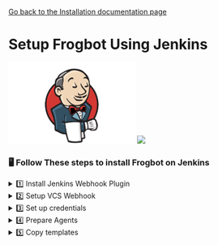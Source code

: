 [Go back to the Installation documentation page](../../../README.md)

# Setup Frogbot Using Jenkins

<div>
<img src="../../../images/jenkins-logo.png" width="250">
<img src="../../../images/frogbot-intro.png" width="250">
</div>

### 🖥️ Follow These steps to install Frogbot on Jenkins

<details>
  <summary>1️⃣  Install Jenkins Webhook Plugin </summary>

- **Install Generic Webhook Trigger**
    - Using the GUI: From your Jenkins dashboard navigate to Manage Jenkins > Manage Plugins and select the Available
      tab. Locate this plugin by searching
      for - [Generic Webhook Trigger](https://plugins.jenkins.io/generic-webhook-trigger/).

</details>
<details>
  <summary>2️⃣ Setup VCS Webhook </summary>

- **Set Up Webhook on your Git Provider**
- Webhook Link: `JENKINS_URL/generic-webhook-trigger/invoke`
- Optional - **JobToken** : When using the plugin in several jobs, you will have the same URL trigger all jobs. If you
  want to trigger only a certain job you can use the **JobToken** in the URL to specify what job needs to be executed.
- Webhook Link with **JobToken
  **: `JENKINS_URL/generic-webhook-trigger/invoke?token=JobToken` [JobToken Docs](https://plugins.jenkins.io/generic-webhook-trigger/#plugin-content-trigger-only-specific-job)
- 🌟 Choose your Git provider:
    <details>
      <summary> Bitbucket Server  </summary>

    - Go to repository settings and select Webhooks , and create a new webhook.
      <img src="../../../images/bitbucket-webhook-setup.png">
    - Set the webhook URL  `https://jenkinsUrl/generic-webhook-trigger/invoke?token=JobToken`
      <img src="../../../images/bitbucketserver-create-webhook.png">

    </details>

  <details>
      <summary> GitHub  </summary>
    - Go to repository settings and create a new webhook.
    <img src="../../../images/github-new-webhook.png">
    - Add a new webhook
    <img src="../../../images/github-webhook-setup.png">
    - Set up trigger
    <img src="../../../images/github-trigger-event.png">

  </details>

  <details>
        <summary> Azure Repos  </summary>

    - [Set Up Azure Repos Jenkins Webhook](https://learn.microsoft.com/en-us/azure/devops/service-hooks/services/jenkins?view=azure-devops)

    </details>

  <details>
        <summary> GitLab  </summary>

    - Go your project settings and select webhooks.
    - Setup a webhhok with merge request events
    - **Secret Token** is the JobToken to execute a specific job, this is optional.
    -  <img src="../../../images/GitLab_webhook.png">

    - Fill in your **JENKINS URL/generic-webhook-trigger/invoke** , **SECRET_TOKEN** and select add webhook.

</details>

<details>
  <summary>3️⃣ Set up credentials</summary>

- Make sure you have the connection details of your JFrog environment and saved as credentials, as they will be
  referenced from the Jenkinsfile.
- Set up the following credentials:
    - **JF_URL**
    - **JF_ACCESS_TOKEN** *or* **JF_USER**  & **JF_PASSWORD**
    - **JF_GIT_TOKEN** access token with read&write access to the repository.
- [How to use credentials with Jenkins](https://www.jenkins.io/doc/book/using/using-credentials/)

</details>

<details>
  <summary>4️⃣  Prepare Agents</summary>

- It is necessary to have the package manager corresponding to the repository installed on the machine. For example, for
  an npm project, npm must be installed. In the case of multi-project repositories, ensure that all the required package
  managers are installed

</details>

<details>
  <summary>5️⃣ Copy templates </summary>

- **Copy and adjust params for each command**


* [Scan And Fix Repository](scan-and-fix.jenkinsfile)


* [Scan Pull Request](scan-pull-request.jenkinsfile)



      



